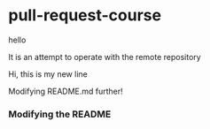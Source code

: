 # pull-request-course

hello


It is an attempt to operate with the remote repository


Hi, this is my new line

Modifying README.md further!


### Modifying the README


